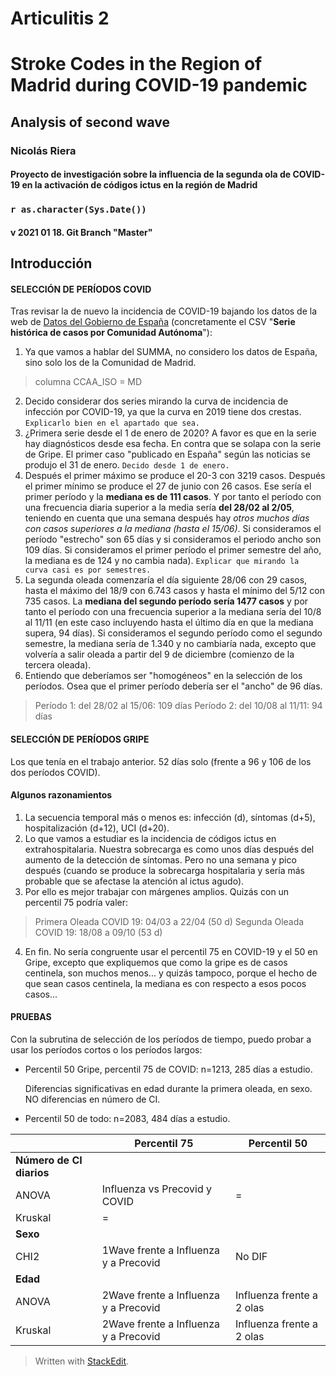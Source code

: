 Articulitis 2
=========

# Stroke Codes in the Region of Madrid during COVID-19 pandemic

## Analysis of second wave

### Nicolás Riera
#### Proyecto de investigación sobre la influencia de la segunda ola de COVID-19 en la activación de códigos ictus en la región de Madrid

### `r as.character(Sys.Date())`

#### v 2021 01 18. Git Branch "Master"

Introducción
--------------------------------------------
#### SELECCIÓN DE PERÍODOS COVID

Tras revisar la de nuevo la incidencia de COVID-19 bajando los datos de la web de [Datos del Gobierno de España](https://datos.gob.es/es/catalogo/e05070101-evolucion-de-enfermedad-por-el-coronavirus-covid-19) (concretamente el CSV "**Serie histórica de casos por Comunidad Autónoma**"):

 1. Ya que vamos a hablar del SUMMA, no considero los datos de España, sino solo los de la Comunidad de Madrid.

> columna CCAA_ISO = MD

 2. Decido considerar dos series mirando la curva de incidencia de infección por COVID-19, ya que la curva en 2019 tiene dos crestas. `Explicarlo bien en el apartado que sea.`
 3. ¿Primera serie desde el 1 de enero de 2020? A favor es que en la serie hay diagnósticos desde esa fecha. En contra que se solapa con la serie de Gripe. El primer caso "publicado en España" según las noticias se produjo el 31 de enero. `Decido desde 1 de enero.`
 4. Después el primer máximo se produce el 20-3 con 3219 casos. Después el primer mínimo se produce el 27 de junio con 26 casos. Ese sería el primer período y la **mediana es de 111 casos**. Y por tanto el período con una frecuencia diaria superior a la media sería **del 28/02 al 2/05**, teniendo en cuenta que una semana después hay *otros muchos días con casos superiores a la mediana (hasta el 15/06)*. Si consideramos el período "estrecho" son 65 días y si consideramos el periodo ancho son 109 días. Si consideramos el primer período el primer semestre del año, la mediana es de 124 y no cambia nada). `Explicar que mirando la curva casi es por semestres.`
 5. La segunda oleada comenzaría el día siguiente 28/06 con 29 casos, hasta el máximo del 18/9 con 6.743 casos y hasta el mínimo del 5/12 con 735 casos. La **mediana del segundo período sería 1477 casos** y por tanto el período con una frecuencia superior a la mediana sería del 10/8 al 11/11 (en este caso incluyendo hasta el último día en que la mediana supera, 94 días). Si consideramos el segundo período como el segundo semestre, la mediana sería de 1.340 y no cambiaría nada, excepto que volvería a salir oleada a partir del 9 de diciembre (comienzo de la tercera oleada).
 6. Entiendo que deberíamos ser "homogéneos" en la selección de los períodos. Osea que el primer período debería ser el "ancho" de 96 días.

> Período 1: del 28/02 al 15/06: 109 días
> Período 2: del 10/08 al 11/11: 94 días

#### SELECCIÓN DE PERÍODOS GRIPE
Los que tenía en el trabajo anterior.
52 días solo (frente a 96 y 106 de los dos períodos COVID).

#### Algunos razonamientos
1. La secuencia temporal más o menos es: infección (d), síntomas (d+5), hospitalización (d+12), UCI (d+20).
2. Lo que vamos a estudiar es la incidencia de códigos ictus en extrahospitalaria. Nuestra sobrecarga es como unos días después del aumento de la detección de síntomas. Pero no una semana y pico después (cuando se produce la sobrecarga hospitalaria y sería más probable que se afectase la atención al ictus agudo).
3. Por ello es mejor trabajar con márgenes amplios. Quizás con un percentil 75 podría valer: 

> Primera Oleada COVID 19: 04/03 a 22/04 (50 d)
> Segunda Oleada COVID 19: 18/08 a 09/10 (53 d)
4. En fin. No sería congruente usar el percentil 75 en COVID-19 y el 50 en Gripe, excepto que expliquemos que como la gripe es de casos centinela, son muchos menos... y quizás tampoco, porque el hecho de que sean casos centinela, la mediana es con respecto a esos pocos casos...

#### PRUEBAS
Con la subrutina de selección de los períodos de tiempo, puedo probar a usar los períodos cortos o los períodos largos:

 - Percentil 50 Gripe, percentil 75 de COVID: n=1213, 285 días a estudio.

    Diferencias significativas en edad durante la primera oleada, en sexo. NO diferencias en número de CI.

- Percentil 50 de todo: n=2083, 484 días a estudio.


|  |Percentil 75|Percentil 50|
|--|--|--|
|__Número de CI diarios__
|ANOVA  |Influenza vs Precovid y COVID  | =
|Kruskal  |= |
|__Sexo__
|CHI2  | 1Wave frente a Influenza y a Precovid | No DIF
|__Edad__
|ANOVA  | 2Wave frente a Influenza y a Precovid | Influenza frente a 2 olas
|Kruskal  | 2Wave frente a Influenza y a Precovid | Influenza frente a 2 olas

> 
> Written with [StackEdit](https://stackedit.io/).


<!--stackedit_data:
eyJoaXN0b3J5IjpbODYxMDU3OTUzLC0yMTIyNTU1MzIzLC0xNT
M0NDgxNTYyLC0xNzc3NjY5MDkyLC05NjM5MjM1NzIsNTM3NzIx
NjE4LC0yMTExMjcyMjMwLDE0MTg3MTg0NTMsMTAzNDExOTU0Ni
wyMTIxNTQwOTczLDU2MTg3NjU5OCwtMTk1OTA3MTE2MF19
-->